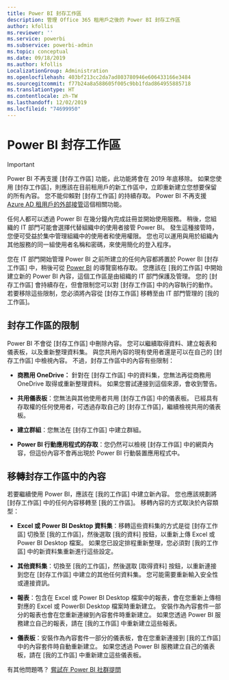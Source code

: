 ```yaml
---
title: Power BI 封存工作區
description: 管理 Office 365 租用戶之後的 Power BI 封存工作區
author: kfollis
ms.reviewer: ''
ms.service: powerbi
ms.subservice: powerbi-admin
ms.topic: conceptual
ms.date: 09/18/2019
ms.author: kfollis
LocalizationGroup: Administration
ms.openlocfilehash: 403bf213cc2da7ad803780946e606433166e3484
ms.sourcegitcommit: f77b24a8a588605f005c9bb1fdad864955885718
ms.translationtype: HT
ms.contentlocale: zh-TW
ms.lasthandoff: 12/02/2019
ms.locfileid: "74699950"
---
```

# <a name="power-bi-archived-workspace"></a>Power BI 封存工作區

> [!IMPORTANT]
> Power BI 不再支援 [封存工作區] 功能，此功能將會在 2019 年底移除。 如果您使用 [封存工作區]，則應該在目前租用戶的新工作區中，立即重新建立您想要保留的所有內容。 您不能仰賴對 [封存工作區] 的持續存取。 Power BI 不再支援 [Azure AD 租用戶的外部接管](service-admin-faq.md#what-is-the-process-to-manage-a-tenant-created-by-microsoft-for-my-users)這個相關功能。

任何人都可以透過 Power BI 在幾分鐘內完成註冊並開始使用服務。  稍後，您組織的 IT 部門可能會選擇代替組織中的使用者接管 Power BI。  發生這種接管時，您便可受益於集中管理組織中的使用者和使用權限。 您也可以運用與用於組織內其他服務的同一組使用者名稱和密碼，來使用簡化的登入程序。

您在 IT 部門開始管理 Power BI 之前所建立的任何內容都將置於 Power BI [封存工作區] 中，稍後可從 [Power BI](https://app.powerbi.com) 的導覽窗格存取。 您應該在 [我的工作區] 中開始建立新的 Power BI 內容，這個工作區是由組織的 IT 部門保護及管理。  您的 [封存工作區] 會持續存在，但會限制您可以對 [封存工作區] 中的內容執行的動作。  若要移除這些限制，您必須將內容從 [封存工作區] 移轉至由 IT 部門管理的 [我的工作區]。

## <a name="restrictions-in-your-archived-workspace"></a>封存工作區的限制

Power BI 不會從 [封存工作區] 中刪除內容。 您可以繼續取得資料、建立報表和儀表板，以及重新整理資料集。 與您共用內容的現有使用者還是可以在自己的 [封存工作區] 中檢視內容。 不過，封存工作區中的內容有些限制：

* **商務用 OneDrive：** 針對在 [封存工作區] 中的資料集，您無法再從商務用 OneDrive 取得或重新整理資料。  如果您嘗試連接到這個來源，會收到警告。

* **共用儀表板**：您無法與其他使用者共用 [封存工作區] 中的儀表板。  已經具有存取權的任何使用者，可透過存取自己的 [封存工作區]，繼續檢視共用的儀表板。

* **建立群組**：您無法在 [封存工作區] 中建立群組。

* **Power BI 行動應用程式的存取**：您仍然可以檢視 [封存工作區] 中的網頁內容，但這份內容不會再出現於 Power BI 行動裝置應用程式中。

## <a name="migrating-content-in-your-archived-workspace"></a>移轉封存工作區中的內容

若要繼續使用 Power BI，應該在 [我的工作區] 中建立新內容。 您也應該規劃將 [封存工作區] 中的任何內容移轉至 [我的工作區]。  移轉內容的方式取決於內容類型：

* **Excel 或 Power BI Desktop 資料集**：移轉這些資料集的方式是從 [封存工作區] 切換至 [我的工作區]，然後選取 [我的資料]  按鈕，以重新上傳 Excel 或 Power BI Desktop 檔案。  如果您已設定排程重新整理，您必須對 [我的工作區] 中的新資料集重新進行這些設定。

* **其他資料集**：切換至 [我的工作區]，然後選取 [取得資料]  按鈕，以重新連接到您在 [封存工作區] 中建立的其他任何資料集。  您可能需要重新輸入安全性或連接資訊。

* **報表**：包含在 Excel 或 Power BI Desktop 檔案中的報表，會在您重新上傳相對應的 Excel 或 PowerBI Desktop 檔案時重新建立。 安裝作為內容套件一部分的報表也會在您重新連線到內容套件時重新建立。 如果您透過 Power BI 服務建立自己的報表，請在 [我的工作區] 中重新建立這些報表。

* **儀表板**：安裝作為內容套件一部分的儀表板，會在您重新連接到 [我的工作區] 中的內容套件時自動重新建立。 如果您透過 Power BI 服務建立自己的儀表板，請在 [我的工作區] 中重新建立這些儀表板。

有其他問題嗎？ [嘗試在 Power BI 社群提問](https://community.powerbi.com/)

